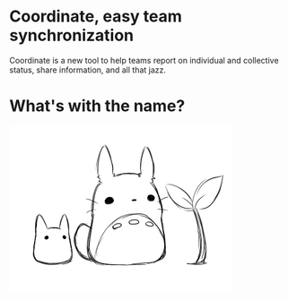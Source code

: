 # Coordinate, easy team synchronization

Coordinate is a new tool to help teams report on individual and collective status, share information, and all that jazz.

# What's with the name?

![Whatever](https://github.com/mochify/reactivity/blob/master/resources/images/totoro.gif)
